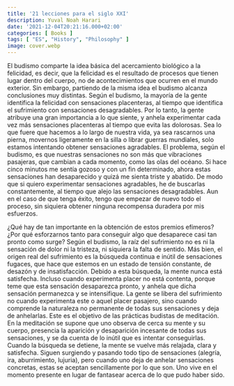 ```yaml
---
title: '21 lecciones para el siglo XXI'
description: Yuval Noah Harari
date: '2021-12-04T20:21:16.000+02:00'
categories: [ Books ]
tags: [ "ES", "History", "Philosophy" ]
image: cover.webp
---
```


El budismo comparte la idea básica del acercamiento biológico a la felicidad, es decir, que la felicidad es el resultado de procesos que tienen lugar dentro del cuerpo, no de acontecimientos que ocurren en el mundo exterior. Sin embargo, partiendo de la misma idea el budismo alcanza conclusiones muy distintas. Según el budismo, la mayoría de la gente identifica la felicidad con sensaciones placenteras, al tiempo que identifica el sufrimiento con sensaciones desagradables. Por lo tanto, la gente atribuye una gran importancia a lo que siente, y anhela experimentar cada vez más sensaciones placenteras al tiempo que evita las dolorosas. Sea lo que fuere que hacemos a lo largo de nuestra vida, ya sea rascarnos una pierna, movernos ligeramente en la silla o librar guerras mundiales, solo estamos intentando obtener sensaciones agradables. El problema, según el budismo, es que nuestras sensaciones no son más que vibraciones pasajeras, que cambian a cada momento, como las olas del océano. Si hace cinco minutos me sentía gozoso y con un fin determinado, ahora estas sensaciones han desaparecido y quizá me sienta triste y abatido. De modo que si quiero experimentar sensaciones agradables, he de buscarlas constantemente, al tiempo que alejo las sensaciones desagradables. Aun en el caso de que tenga éxito, tengo que empezar de nuevo todo el proceso, sin siquiera obtener ninguna recompensa duradera por mis esfuerzos.

¿Qué hay de tan importante en la obtención de estos premios efímeros? ¿Por qué esforzarnos tanto para conseguir algo que desaparece casi tan pronto como surge? Según el budismo, la raíz del sufrimiento no es ni la sensación de dolor ni la tristeza, ni siquiera la falta de sentido. Más bien, el origen real del sufrimiento es la búsqueda continua e inútil de sensaciones fugaces, que hace que estemos en un estado de tensión constante, de desazón y de insatisfacción. Debido a esta búsqueda, la mente nunca está satisfecha. Incluso cuando experimenta placer no está contenta, porque teme que esta sensación desaparezca pronto, y anhela que dicha sensación permanezca y se intensifique. La gente se libera del sufrimiento no cuando experimenta este o aquel placer pasajero, sino cuando comprende la naturaleza no permanente de todas sus sensaciones y deja de anhelarlas. Este es el objetivo de las prácticas budistas de meditación. En la meditación se supone que uno observa de cerca su mente y su cuerpo, presencia la aparición y desaparición incesante de todas sus sensaciones, y se da cuenta de lo inútil que es intentar conseguirlas. Cuando la búsqueda se detiene, la mente se vuelve más relajada, clara y satisfecha. Siguen surgiendo y pasando todo tipo de sensaciones (alegría, ira, aburrimiento, lujuria), pero cuando uno deja de anhelar sensaciones concretas, estas se aceptan sencillamente por lo que son. Uno vive en el momento presente en lugar de fantasear acerca de lo que pudo haber sido.
